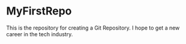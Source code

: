 # MyFirstRepo
This is the repository for creating a Git Repository.
I hope to get a new career in the tech industry.
